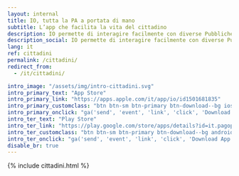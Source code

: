 ```yaml
---
layout: internal
title: IO, tutta la PA a portata di mano
subtitle: L’app che facilita la vita del cittadino
description: IO permette di interagire facilmente con diverse Pubbliche Amministrazioni, locali o nazionali, raccogliendo tutti i loro servizi, comunicazioni, pagamenti e documenti in un'unica app, in modo sicuro e sempre a portata di mano.
description_social: IO permette di interagire facilmente con diverse Pubbliche Amministrazioni, raccogliendo tutti i loro servizi in un'unica app, in modo sicuro e sempre a portata di mano.
lang: it
ref: cittadini
permalink: /cittadini/
redirect_from:
  - /it/cittadini/

intro_image: "/assets/img/intro-cittadini.svg"
intro_primary_text: "App Store"
intro_primary_link: "https://apps.apple.com/it/app/io/id1501681835"
intro_primary_customclass: "btn btn-sm btn-primary btn-download--bg ios text-uppercase px-3 px-md-5 mr-2"
intro_primary_onclick: "ga('send', 'event', 'link', 'click', 'Download App', 1)"
intro_ter_text: "Play Store"
intro_ter_link: "https://play.google.com/store/apps/details?id=it.pagopa.io.app"
intro_ter_customclass: "btn btn-sm btn-primary btn-download--bg android text-uppercase px-3 px-md-5 "
intro_ter_onclick: "ga('send', 'event', 'link', 'click', 'Download App', 2)"
disable_br: true
---
```


{% include cittadini.html %}
